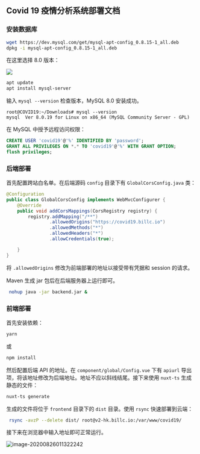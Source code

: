 ## Covid 19 疫情分析系统部署文档

### 安装数据库

```bash
wget https://dev.mysql.com/get/mysql-apt-config_0.8.15-1_all.deb
dpkg -i mysql-apt-config_0.8.15-1_all.deb
```
在这里选择 8.0 版本：

![](https://billc.oss-cn-shanghai.aliyuncs.com/img/2020-04-17-034545.jpg)

```bash
apt update
apt install mysql-server
```

输入 `mysql --version` 检查版本，MySQL 8.0 安装成功。

```
root@COVID19:~/Downloads# mysql --version
mysql  Ver 8.0.19 for Linux on x86_64 (MySQL Community Server - GPL)
```

在 MySQL 中授予远程访问权限：
```sql
CREATE USER 'covid19'@'%' IDENTIFIED BY 'password';
GRANT ALL PRIVILEGES ON *.* TO 'covid19'@'%' WITH GRANT OPTION;
flush privileges;
```

### 后端部署

首先配置跨站白名单。在后端源码 `config` 目录下有 `GlobalCorsConfig.java` 类：

```java
@Configuration
public class GlobalCorsConfig implements WebMvcConfigurer {
	@Override
	public void addCorsMappings(CorsRegistry registry) {
		registry.addMapping("/**")
				.allowedOrigins("https://covid19.billc.io")
				.allowedMethods("*")
				.allowedHeaders("*")
				.allowCredentials(true);

	}
}
```

将 `.allowedOrigins` 修改为前端部署的地址以接受带有凭据和 session 的请求。

Maven 生成 jar 包后在后端服务器上运行即可。

```bash
 nohup java -jar backend.jar &
```

### 前端部署

首先安装依赖：

```bash
yarn
```

或

```bash
npm install
```

然后配置后端 API 的地址。在 `component/global/Config.vue` 下有 `apiurl` 导出项，将该地址修改为后端地址。地址不应以斜线结尾。接下来使用 `nuxt-ts` 生成静态的文件：

```bash
nuxt-ts generate
```

生成的文件将位于 `frontend` 目录下的 `dist` 目录。使用 `rsync` 快速部署到云端：

```bash
 rsync -avzP --delete dist/ root@v2-hk.billc.io:/var/www/covid19/
```

接下来在浏览器中输入地址即可正常运行。

![image-20200826011322242](https://billc.oss-cn-shanghai.aliyuncs.com/img/2020-08-26-4bPh5v.png)

